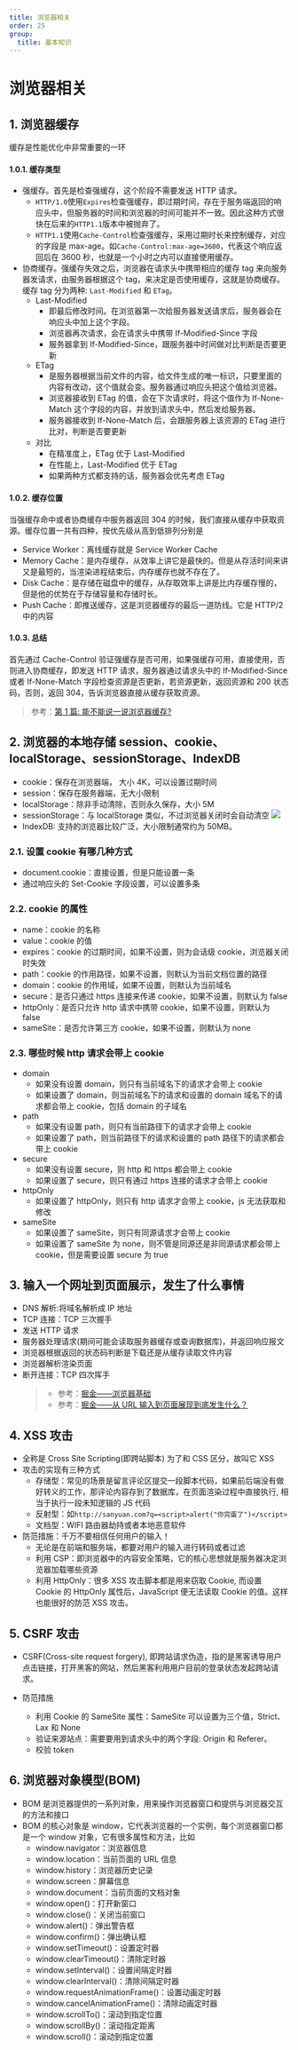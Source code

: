 ```yaml
---
title: 浏览器相关
order: 25
group:
  title: 基本知识
---
```


# 浏览器相关

## 1. 浏览器缓存

缓存是性能优化中非常重要的一环

#### 1.0.1. 缓存类型

- 强缓存。首先是检查强缓存，这个阶段不需要发送 HTTP 请求。
  - `HTTP/1.0`使用`Expires`检查强缓存，即过期时间，存在于服务端返回的响应头中，但服务器的时间和浏览器的时间可能并不一致。因此这种方式很快在后来的`HTTP1.1`版本中被抛弃了。
  - `HTTP1.1`使用`Cache-Control`检查强缓存，采用过期时长来控制缓存，对应的字段是 max-age。如`Cache-Control:max-age=3600`，代表这个响应返回后在 3600 秒，也就是一个小时之内可以直接使用缓存。
- 协商缓存。强缓存失效之后，浏览器在请求头中携带相应的缓存 tag 来向服务器发请求，由服务器根据这个 tag，来决定是否使用缓存，这就是协商缓存。缓存 tag 分为两种: `Last-Modified` 和 `ETag`。
  - Last-Modified
    - 即最后修改时间。在浏览器第一次给服务器发送请求后，服务器会在响应头中加上这个字段。
    - 浏览器再次请求，会在请求头中携带 If-Modified-Since 字段
    - 服务器拿到 If-Modified-Since，跟服务器中时间做对比判断是否要更新
  - ETag
    - 是服务器根据当前文件的内容，给文件生成的唯一标识，只要里面的内容有改动，这个值就会变。服务器通过响应头把这个值给浏览器。
    - 浏览器接收到 ETag 的值，会在下次请求时，将这个值作为 If-None-Match 这个字段的内容，并放到请求头中，然后发给服务器。
    - 服务器接收到 If-None-Match 后，会跟服务器上该资源的 ETag 进行比对，判断是否要更新
  - 对比
    - 在精准度上，ETag 优于 Last-Modified
    - 在性能上，Last-Modified 优于 ETag
    - 如果两种方式都支持的话，服务器会优先考虑 ETag

#### 1.0.2. 缓存位置

当强缓存命中或者协商缓存中服务器返回 304 的时候，我们直接从缓存中获取资源。缓存位置一共有四种，按优先级从高到低排列分别是

- Service Worker：离线缓存就是 Service Worker Cache
- Memory Cache：是内存缓存，从效率上讲它是最快的。但是从存活时间来讲又是最短的，当渲染进程结束后，内存缓存也就不存在了。
- Disk Cache：是存储在磁盘中的缓存，从存取效率上讲是比内存缓存慢的，但是他的优势在于存储容量和存储时长。
- Push Cache：即推送缓存，这是浏览器缓存的最后一道防线。它是 HTTP/2 中的内容

#### 1.0.3. 总结

首先通过 Cache-Control 验证强缓存是否可用，如果强缓存可用，直接使用，否则进入协商缓存，即发送 HTTP 请求，服务器通过请求头中的 If-Modified-Since 或者 If-None-Match 字段检查资源是否更新，若资源更新，返回资源和 200 状态码，否则，返回 304，告诉浏览器直接从缓存获取资源。

> 参考：[第 1 篇: 能不能说一说浏览器缓存?](https://juejin.im/post/6844904021308735502#heading-0)

## 2. 浏览器的本地存储 session、cookie、localStorage、sessionStorage、IndexDB

- cookie：保存在浏览器端， 大小 4K，可以设置过期时间
- session：保存在服务器端，无大小限制
- localStorage：除非手动清除，否则永久保存，大小 5M
- sessionStorage：与 localStorage 类似，不过浏览器关闭时会自动清空 ![](https://user-gold-cdn.xitu.io/2018/12/14/167ac245e669b3b3?imageslim)
- IndexDB: 支持的浏览器比较广泛，大小限制通常约为 50MB。

### 2.1. 设置 cookie 有哪几种方式

- document.cookie：直接设置，但是只能设置一条
- 通过响应头的 Set-Cookie 字段设置，可以设置多条

### 2.2. cookie 的属性

- name：cookie 的名称
- value：cookie 的值
- expires：cookie 的过期时间，如果不设置，则为会话级 cookie，浏览器关闭时失效
- path：cookie 的作用路径，如果不设置，则默认为当前文档位置的路径
- domain：cookie 的作用域，如果不设置，则默认为当前域名
- secure：是否只通过 https 连接来传递 cookie，如果不设置，则默认为 false
- httpOnly：是否只允许 http 请求中携带 cookie，如果不设置，则默认为 false
- sameSite：是否允许第三方 cookie，如果不设置，则默认为 none

### 2.3. 哪些时候 http 请求会带上 cookie

- domain
  - 如果没有设置 domain，则只有当前域名下的请求才会带上 cookie
  - 如果设置了 domain，则当前域名下的请求和设置的 domain 域名下的请求都会带上 cookie，包括 domain 的子域名
- path
  - 如果没有设置 path，则只有当前路径下的请求才会带上 cookie
  - 如果设置了 path，则当前路径下的请求和设置的 path 路径下的请求都会带上 cookie
- secure
  - 如果没有设置 secure，则 http 和 https 都会带上 cookie
  - 如果设置了 secure，则只有通过 https 连接的请求才会带上 cookie
- httpOnly
  - 如果设置了 httpOnly，则只有 http 请求才会带上 cookie，js 无法获取和修改
- sameSite
  - 如果设置了 sameSite，则只有同源请求才会带上 cookie
  - 如果设置了 sameSite 为 none，则不管是同源还是非同源请求都会带上 cookie，但是需要设置 secure 为 true

## 3. 输入一个网址到页面展示，发生了什么事情

- DNS 解析:将域名解析成 IP 地址
- TCP 连接：TCP 三次握手
- 发送 HTTP 请求
- 服务器处理请求(期间可能会读取服务器缓存或查询数据库)，并返回响应报文
- 浏览器根据返回的状态码判断是下载还是从缓存读取文件内容
- 浏览器解析渲染页面
- 断开连接：TCP 四次挥手
  > - 参考：[掘金——浏览器基础](https://juejin.im/post/5c137e7c6fb9a049f7461639#heading-2)
  > - 参考：[掘金——从 URL 输入到页面展现到底发生什么？](https://juejin.im/post/5bf3ad55f265da61682afc9b)

## 4. XSS 攻击

- 全称是 Cross Site Scripting(即跨站脚本) 为了和 CSS 区分，故叫它 XSS
- 攻击的实现有三种方式
  - 存储型：常见的场景是留言评论区提交一段脚本代码，如果前后端没有做好转义的工作，那评论内容存到了数据库，在页面渲染过程中直接执行, 相当于执行一段未知逻辑的 JS 代码
  - 反射型：如`http://sanyuan.com?q=<script>alert("你完蛋了")</script>`
  - 文档型：WIFI 路由器劫持或者本地恶意软件
- 防范措施：千万不要相信任何用户的输入！
  - 无论是在前端和服务端，都要对用户的输入进行转码或者过滤
  - 利用 CSP：即浏览器中的内容安全策略，它的核心思想就是服务器决定浏览器加载哪些资源
  - 利用 HttpOnly：很多 XSS 攻击脚本都是用来窃取 Cookie, 而设置 Cookie 的 HttpOnly 属性后，JavaScript 便无法读取 Cookie 的值。这样也能很好的防范 XSS 攻击。

## 5. CSRF 攻击

- CSRF(Cross-site request forgery), 即跨站请求伪造，指的是黑客诱导用户点击链接，打开黑客的网站，然后黑客利用用户目前的登录状态发起跨站请求。
- 防范措施

  - 利用 Cookie 的 SameSite 属性：SameSite 可以设置为三个值，Strict、Lax 和 None
  - 验证来源站点：需要要用到请求头中的两个字段: Origin 和 Referer。
  - 校验 token

## 6. 浏览器对象模型(BOM)

- BOM 是浏览器提供的一系列对象，用来操作浏览器窗口和提供与浏览器交互的方法和接口
- BOM 的核心对象是 window，它代表浏览器的一个实例，每个浏览器窗口都是一个 window 对象，它有很多属性和方法，比如
  - window.navigator：浏览器信息
  - window.location：当前页面的 URL 信息
  - window.history：浏览器历史记录
  - window.screen：屏幕信息
  - window.document：当前页面的文档对象
  - window.open()：打开新窗口
  - window.close()：关闭当前窗口
  - window.alert()：弹出警告框
  - window.confirm()：弹出确认框
  - window.setTimeout()：设置定时器
  - window.clearTimeout()：清除定时器
  - window.setInterval()：设置间隔定时器
  - window.clearInterval()：清除间隔定时器
  - window.requestAnimationFrame()：设置动画定时器
  - window.cancelAnimationFrame()：清除动画定时器
  - window.scrollTo()：滚动到指定位置
  - window.scrollBy()：滚动指定距离
  - window.scroll()：滚动到指定位置
